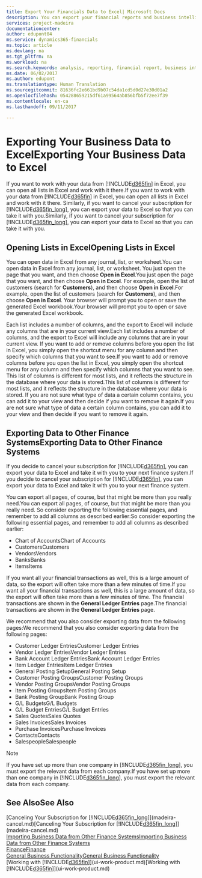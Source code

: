 ```yaml
---
title: Export Your Financials Data to Excel| Microsoft Docs
description: You can export your financial reports and business intelligence data from Dynamics 365 for Financials to Excel, or open your Financials data in Excel.
services: project-madeira
documentationcenter: 
author: edupont04
ms.service: dynamics365-financials
ms.topic: article
ms.devlang: na
ms.tgt_pltfrm: na
ms.workload: na
ms.search.keywords: analysis, reporting, financial report, business intelligence, BI, Excel
ms.date: 06/02/2017
ms.author: edupont
ms.translationtype: Human Translation
ms.sourcegitcommit: 81636fc2e661bd9b07c54da1cd5d0d27e30d01a2
ms.openlocfilehash: 054288659215df61a99564ab856bfb5f72ee7f39
ms.contentlocale: en-ca
ms.lasthandoff: 09/11/2017

---
```

# <a name="exporting-your-business-data-to-excel"></a><span data-ttu-id="f12b0-103">Exporting Your Business Data to Excel</span><span class="sxs-lookup"><span data-stu-id="f12b0-103">Exporting Your Business Data to Excel</span></span>
<span data-ttu-id="f12b0-104">If you want to work with your data from [!INCLUDE[d365fin](includes/d365fin_md.md)] in Excel, you can open all lists in Excel and work with it there.</span><span class="sxs-lookup"><span data-stu-id="f12b0-104">If you want to work with your data from [!INCLUDE[d365fin](includes/d365fin_md.md)] in Excel, you can open all lists in Excel and work with it there.</span></span> <span data-ttu-id="f12b0-105">Similarly, if you want to cancel your subscription for [!INCLUDE[d365fin_long](includes/d365fin_long_md.md)], you can export your data to Excel so that you can take it with you.</span><span class="sxs-lookup"><span data-stu-id="f12b0-105">Similarly, if you want to cancel your subscription for [!INCLUDE[d365fin_long](includes/d365fin_long_md.md)], you can export your data to Excel so that you can take it with you.</span></span>

## <a name="opening-lists-in-excel"></a><span data-ttu-id="f12b0-106">Opening Lists in Excel</span><span class="sxs-lookup"><span data-stu-id="f12b0-106">Opening Lists in Excel</span></span>
<span data-ttu-id="f12b0-107">You can open data in Excel from any journal, list, or worksheet.</span><span class="sxs-lookup"><span data-stu-id="f12b0-107">You can open data in Excel from any journal, list, or worksheet.</span></span> <span data-ttu-id="f12b0-108">You just open the page that you want, and then choose **Open in Excel**.</span><span class="sxs-lookup"><span data-stu-id="f12b0-108">You just open the page that you want, and then choose **Open in Excel**.</span></span> <span data-ttu-id="f12b0-109">For example, open the list of customers (search for **Customers**), and then choose **Open in Excel**.</span><span class="sxs-lookup"><span data-stu-id="f12b0-109">For example, open the list of customers (search for **Customers**), and then choose **Open in Excel**.</span></span> <span data-ttu-id="f12b0-110">Your browser will prompt you to open or save the generated Excel workbook.</span><span class="sxs-lookup"><span data-stu-id="f12b0-110">Your browser will prompt you to open or save the generated Excel workbook.</span></span>  

<span data-ttu-id="f12b0-111">Each list includes a number of columns, and the export to Excel will include any columns that are in your current view.</span><span class="sxs-lookup"><span data-stu-id="f12b0-111">Each list includes a number of columns, and the export to Excel will include any columns that are in your current view.</span></span> <span data-ttu-id="f12b0-112">If you want to add or remove columns before you open the list in Excel, you simply open the shortcut menu for any column and then specify which columns that you want to see.</span><span class="sxs-lookup"><span data-stu-id="f12b0-112">If you want to add or remove columns before you open the list in Excel, you simply open the shortcut menu for any column and then specify which columns that you want to see.</span></span> <span data-ttu-id="f12b0-113">This list of columns is different for most lists, and it reflects the structure in the database where your data is stored.</span><span class="sxs-lookup"><span data-stu-id="f12b0-113">This list of columns is different for most lists, and it reflects the structure in the database where your data is stored.</span></span> <span data-ttu-id="f12b0-114">If you are not sure what type of data a certain column contains, you can add it to your view and then decide if you want to remove it again.</span><span class="sxs-lookup"><span data-stu-id="f12b0-114">If you are not sure what type of data a certain column contains, you can add it to your view and then decide if you want to remove it again.</span></span>  

## <a name="exporting-data-to-other-finance-systems"></a><span data-ttu-id="f12b0-115">Exporting Data to Other Finance Systems</span><span class="sxs-lookup"><span data-stu-id="f12b0-115">Exporting Data to Other Finance Systems</span></span>
<span data-ttu-id="f12b0-116">If you decide to cancel your subscription for [!INCLUDE[d365fin](includes/d365fin_md.md)], you can export your data to Excel and take it with you to your next finance system.</span><span class="sxs-lookup"><span data-stu-id="f12b0-116">If you decide to cancel your subscription for [!INCLUDE[d365fin](includes/d365fin_md.md)], you can export your data to Excel and take it with you to your next finance system.</span></span>  

<span data-ttu-id="f12b0-117">You can export all pages, of course, but that might be more than you really need.</span><span class="sxs-lookup"><span data-stu-id="f12b0-117">You can export all pages, of course, but that might be more than you really need.</span></span> <span data-ttu-id="f12b0-118">So consider exporting the following essential pages, and remember to add all columns as described earlier:</span><span class="sxs-lookup"><span data-stu-id="f12b0-118">So consider exporting the following essential pages, and remember to add all columns as described earlier:</span></span>  

* <span data-ttu-id="f12b0-119">Chart of Accounts</span><span class="sxs-lookup"><span data-stu-id="f12b0-119">Chart of Accounts</span></span>  
* <span data-ttu-id="f12b0-120">Customers</span><span class="sxs-lookup"><span data-stu-id="f12b0-120">Customers</span></span>  
* <span data-ttu-id="f12b0-121">Vendors</span><span class="sxs-lookup"><span data-stu-id="f12b0-121">Vendors</span></span>  
* <span data-ttu-id="f12b0-122">Banks</span><span class="sxs-lookup"><span data-stu-id="f12b0-122">Banks</span></span>  
* <span data-ttu-id="f12b0-123">Items</span><span class="sxs-lookup"><span data-stu-id="f12b0-123">Items</span></span>  

<span data-ttu-id="f12b0-124">If you want all your financial transactions as well, this is a large amount of data, so the export will often take more than a few minutes of time.</span><span class="sxs-lookup"><span data-stu-id="f12b0-124">If you want all your financial transactions as well, this is a large amount of data, so the export will often take more than a few minutes of time.</span></span> <span data-ttu-id="f12b0-125">The financial transactions are shown in the **General Ledger Entries** page.</span><span class="sxs-lookup"><span data-stu-id="f12b0-125">The financial transactions are shown in the **General Ledger Entries** page.</span></span>  

<span data-ttu-id="f12b0-126">We recommend that you also consider exporting data from the following pages:</span><span class="sxs-lookup"><span data-stu-id="f12b0-126">We recommend that you also consider exporting data from the following pages:</span></span>  

* <span data-ttu-id="f12b0-127">Customer Ledger Entries</span><span class="sxs-lookup"><span data-stu-id="f12b0-127">Customer Ledger Entries</span></span>  
* <span data-ttu-id="f12b0-128">Vendor Ledger Entries</span><span class="sxs-lookup"><span data-stu-id="f12b0-128">Vendor Ledger Entries</span></span>  
* <span data-ttu-id="f12b0-129">Bank Account Ledger Entries</span><span class="sxs-lookup"><span data-stu-id="f12b0-129">Bank Account Ledger Entries</span></span>  
* <span data-ttu-id="f12b0-130">Item Ledger Entries</span><span class="sxs-lookup"><span data-stu-id="f12b0-130">Item Ledger Entries</span></span>  
* <span data-ttu-id="f12b0-131">General Posting Setup</span><span class="sxs-lookup"><span data-stu-id="f12b0-131">General Posting Setup</span></span>  
* <span data-ttu-id="f12b0-132">Customer Posting Groups</span><span class="sxs-lookup"><span data-stu-id="f12b0-132">Customer Posting Groups</span></span>  
* <span data-ttu-id="f12b0-133">Vendor Posting Groups</span><span class="sxs-lookup"><span data-stu-id="f12b0-133">Vendor Posting Groups</span></span>  
* <span data-ttu-id="f12b0-134">Item Posting Groups</span><span class="sxs-lookup"><span data-stu-id="f12b0-134">Item Posting Groups</span></span>  
* <span data-ttu-id="f12b0-135">Bank Posting Group</span><span class="sxs-lookup"><span data-stu-id="f12b0-135">Bank Posting Group</span></span>  
* <span data-ttu-id="f12b0-136">G/L Budgets</span><span class="sxs-lookup"><span data-stu-id="f12b0-136">G/L Budgets</span></span>  
* <span data-ttu-id="f12b0-137">G/L Budget Entries</span><span class="sxs-lookup"><span data-stu-id="f12b0-137">G/L Budget Entries</span></span>  
* <span data-ttu-id="f12b0-138">Sales Quotes</span><span class="sxs-lookup"><span data-stu-id="f12b0-138">Sales Quotes</span></span>  
* <span data-ttu-id="f12b0-139">Sales Invoices</span><span class="sxs-lookup"><span data-stu-id="f12b0-139">Sales Invoices</span></span>  
* <span data-ttu-id="f12b0-140">Purchase Invoices</span><span class="sxs-lookup"><span data-stu-id="f12b0-140">Purchase Invoices</span></span>  
* <span data-ttu-id="f12b0-141">Contacts</span><span class="sxs-lookup"><span data-stu-id="f12b0-141">Contacts</span></span>  
* <span data-ttu-id="f12b0-142">Salespeople</span><span class="sxs-lookup"><span data-stu-id="f12b0-142">Salespeople</span></span>  

> [!NOTE]  
>   <span data-ttu-id="f12b0-143">If you have set up more than one company in [!INCLUDE[d365fin_long](includes/d365fin_long_md.md)], you must export the relevant data from each company.</span><span class="sxs-lookup"><span data-stu-id="f12b0-143">If you have set up more than one company in [!INCLUDE[d365fin_long](includes/d365fin_long_md.md)], you must export the relevant data from each company.</span></span>

## <a name="see-also"></a><span data-ttu-id="f12b0-144">See Also</span><span class="sxs-lookup"><span data-stu-id="f12b0-144">See Also</span></span>
<span data-ttu-id="f12b0-145">[Canceling Your Subscription for [!INCLUDE[d365fin_long](includes/d365fin_long_md.md)]](madeira-cancel.md)</span><span class="sxs-lookup"><span data-stu-id="f12b0-145">[Canceling Your Subscription for [!INCLUDE[d365fin_long](includes/d365fin_long_md.md)]](madeira-cancel.md)</span></span>  
[<span data-ttu-id="f12b0-146">Importing Business Data from Other Finance Systems</span><span class="sxs-lookup"><span data-stu-id="f12b0-146">Importing Business Data from Other Finance Systems</span></span>](upload-data.md)  
[<span data-ttu-id="f12b0-147">Finance</span><span class="sxs-lookup"><span data-stu-id="f12b0-147">Finance</span></span>](finance.md)  
[<span data-ttu-id="f12b0-148">General Business Functionality</span><span class="sxs-lookup"><span data-stu-id="f12b0-148">General Business Functionality</span></span>](ui-across-business-areas.md)  
<span data-ttu-id="f12b0-149">[Working with [!INCLUDE[d365fin](includes/d365fin_md.md)]](ui-work-product.md)</span><span class="sxs-lookup"><span data-stu-id="f12b0-149">[Working with [!INCLUDE[d365fin](includes/d365fin_md.md)]](ui-work-product.md)</span></span>  

